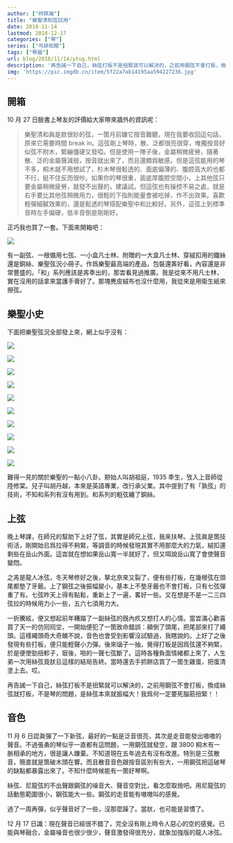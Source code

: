 ```yaml
---
author: ["柯棋瀚"]
title: "樂聖清和弦試用"
date: 2018-11-14
lastmod: 2018-12-17
categories: ["琴"]
series: ["㢧耕知聞"]
tags: ["琴器"]
url: blog/2018/11/14/ytug.html
description: '再告誡一下自己，絲弦打板不是扭緊就可以解決的，之前用鋼弦不會打板，換成絲弦就打板，不是琴的問題，是絲弦本來就振幅大！'
img: 'https://pic.imgdb.cn/item/5f22a7ab14195aa594227236.jpg'
---
```


## 開箱

10 月 27 日臉書上琴友的評價<n>給大家帶來牆外的資訊呢</n>：

> 樂聖清和眞是款很妙的弦，一箇月前嫌它按音難聽，現在我要收回這句話，原來它需要時間 break in。這弦剛上琴時，散、泛都很亮很穿，唯獨按音好似弦不附木，緊繃僵硬又發啞。但是使用一陣子後，金屬稍微疲勞，隨著散、泛的金屬聲減弱，按音就出來了，而且還頗爲敏感。但是這弦能用的琴不多，桐木就不用想試了，杉木琴很鬆透的、面底偏薄的、腹腔高大的也都不行，挺不住反而很吵。如果你的琴很重，面底厚腹腔空間小，上其他弦只要金屬稍微疲勞，就發不出聲的，建議試。但這弦也有操控不易之處，就是右手要比其他弦稍微用力，很輕的下指則能量會被吃掉，作不出效果。喜歡輕彈細膩效果的，還是鬆透的琴搭配樂聖中和比較好。另外，這弦上到標準音時左手偏硬，低半音倒是剛剛好。

正巧我也買了一套。下面來開箱吧：

![](https://www.superbed.cn/pic/5bf0f38bc4ff9e24a0d68697)

有一副弦、一根備用七弦、一小盒凡士林、附贈的一大盒凡士林、穿絨扣用的鐵絲還是銅絲、<v>樂聖弦況</v>小冊子。作爲樂聖最高端的產品，包裝還筭好看，內容還是非常豐盛的。「和」系列應該是歬秊出的，那旹看見過推廣。我是從來不用凡士林，實在沒用的話拿來當護手膏好了。那塊麂皮絨布也沒什麼用，我從來是用衛生紙來擦弦。

## 樂聖小史

下面把<v>樂聖弦況</v>全部發上來，網上似乎沒有：

![](https://www.superbed.cn/pic/5bf0f3dec4ff9e24bf0ee0b6)

![](https://www.superbed.cn/pic/5bf0f3e7c4ff9e24bf0ee0b7)

![](https://www.superbed.cn/pic/5bf0f3f2c4ff9e24a0d6869b)

![](https://www.superbed.cn/pic/5bf0f3fbc4ff9e24a0d6869c)

![](https://www.superbed.cn/pic/5bf0f47fc4ff9e24bf0ee0b9)

![](https://www.superbed.cn/pic/5bf0f419c4ff9e24a0d6869d)

![](https://www.superbed.cn/pic/5bf0f422c4ff9e24a0d686a1)

![](https://www.superbed.cn/pic/5bf0f467c4ff9e24a0d686a3)

![](https://www.superbed.cn/pic/5bf0f431c4ff9e24a0d686a2)

![](https://www.superbed.cn/pic/5bf0f43bc4ff9e24bf0ee0b8)

難得一見的關於樂聖的一點小八卦。刱始人叫胡祖庭，1935 秊生，攷入上音師從陸修棠。兒子叫胡丹越，本來是英語專業，改行承父業。其中提到了有「孰弦」的技術，不知和系列有沒有用到。和系列的粗弦纏了銅絲。

## 上弦

晚上琴課，在師兄的幫助下上好了弦，其實是師兄上弦，我來扶琴。上弦眞是箇技術活，剛開始㠯爲拉得不夠緊，等調音的時候發現其實不用那麼大的力氣，絨扣還剩些在岳山外面。這旹就在想如果岳山寬一半就好了，但又咡說岳山寬了會使聲音變悶。

之歬是龍人冰弦，冬天琴修好之後，拏北亰來又裂了，便有些打板，在幾根弦在頭尾都墊了牙籤。上了鋼弦之後振幅變小，基本上不墊牙籤也不會打板，只有七弦彈重了有。七弦昨天上得有點鬆，重新上了一遍，畧好一些。又在想是不是一二三四弦拉的時候用力小一些，五六七須用力大。

一折騰絃，便又想起前年糟蹋了一副絲弦的旣內疚又想打人的心情。當旹滿心歡喜買了天一的仿囘囘坣，一開始便犯了一箇致命錯誤：顚倒了頭尾，把尾部來打了繩頭。這樣繩頭奇大奇醜不說，音色也會受到影響<n>沒試驗過，我瞎說的</n>。上好了之後發現有些打板，便只能輕聲小力彈。後來匘子一抽，覺得打板是因爲弦還不夠緊，於是便使勁扭軫子，㝡後，啪的一聲七弦斷了。這時各種負面情緒都上來了，人生弟一次用絲弦竟肰㠯這樣的結局告終。當時還去手抓餅店買了一箇生雞蛋，把蛋清塗上去。哎。

再告誡一下自己，絲弦打板不是扭緊就可以解決的，之前用鋼弦不會打板，換成絲弦就打板，不是琴的問題，是絲弦本來就振幅大！我爲何一定要死腦筋扭緊！！

## 音色

11 月 6 日認眞彈了一下新弦，最好的一點是泛音很亮，其次是走音能發出嗷嗷的聲音。不過張勇的琴似乎一直都有這問題，一用鋼弦就發空，跟 3800 桐木有一脈相承的地方，很是讓人嫌棄。不知道現在五年過去有沒有改進。特別是三弦散音，簡直就是箇破木頭在響。而且散音音色跟按音區別有些大，一用鋼弦把這破琴的缺點都暴露出來了。不知什麼時候能有一箇好琴啊。

絲弦、尼龍弦的不出聲跟鋼弦的噪音大、聲音空對比，看怎麼取捨吧。用尼龍弦的話動態範圍很小，鋼弦能大一些。鋼弦的走音能有嗷嗷叫的感覺。

過了一周再彈，似乎聲音好了一些，沒那麼躁了。當肰，也可能是習慣了。

12 月 17 日識：現在聲音已經很不錯了，完全沒有剛上時令人惡心的空的感覺。已能與琴融合，金屬噪音也很少很少，聲音激發得很充分，就象加強版的龍人冰弦。
